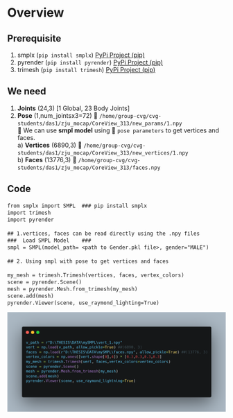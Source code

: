 # Overview

## Prerequisite
1. smplx (``` pip install smplx ```)  [PyPi Project (pip)](https://pypi.org/project/smplx/)
2. pyrender (```pip install pyrender```)   [PyPi Project (pip)](https://pypi.org/project/pyrender/)
3. trimesh (```pip install trimesh```)  [PyPi Project (pip)](https://pypi.org/project/trimesh/)
## We need 
1) **Joints**  (24,3) [1 Global, 23 Body Joints] <br>
2) **Pose** (1,num_jointsx3=72) :open_file_folder: ```/home/group-cvg/cvg-students/das1/zju_mocap/CoreView_313/new_params/1.npy```<br>
🧮 We can use **smpl model** using 💎 ```pose parameters``` to get vertices and faces. <br>
a) **Vertices** (6890,3) :open_file_folder: ```/home/group-cvg/cvg-students/das1/zju_mocap/CoreView_313/new_vertices/1.npy``` <br>
b) **Faces** (13776,3) :open_file_folder: ```/home/group-cvg/cvg-students/das1/zju_mocap/CoreView_313/faces.npy```<br>

## Code
```
from smplx import SMPL  ### pip install smplx
import trimesh
import pyrender

## 1.vertices, faces can be read directly using the .npy files
###  Load SMPL Model    ### 
smpl = SMPL(model_path= <path to Gender.pkl file>, gender="MALE")

## 2. Using smpl with pose to get vertices and faces

my_mesh = trimesh.Trimesh(vertices, faces, vertex_colors)
scene = pyrender.Scene()
mesh = pyrender.Mesh.from_trimesh(my_mesh)
scene.add(mesh)
pyrender.Viewer(scene, use_raymond_lighting=True)
```
![myCode](smpl_read_carbonNowSh.png)
